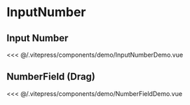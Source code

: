 # InputNumber

## Input Number

<InputNumberDemo />

<<< @/.vitepress/components/demo/InputNumberDemo.vue

## NumberField (Drag)

<NumberFieldDemo />

<<< @/.vitepress/components/demo/NumberFieldDemo.vue
